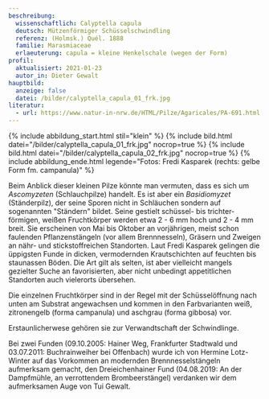 ```yaml
---
beschreibung:
  wissenschaftlich: Calyptella capula
  deutsch: Mützenförmiger Schüsselschwindling
  referenz: (Holmsk.) Quél. 1888
  familie: Marasmiaceae
  erlaeuterung: capula = kleine Henkelschale (wegen der Form)
profil:
  aktualisiert: 2021-01-23
  autor_in: Dieter Gewalt
hauptbild:
  anzeige: false
  datei: /bilder/calyptella_capula_01_frk.jpg
literatur:
  - url: https://www.natur-in-nrw.de/HTML/Pilze/Agaricales/PA-691.html
---
```

{% include abbildung_start.html stil="klein" %}
{% include bild.html datei="/bilder/calyptella_capula_01_frk.jpg" nocrop=true %}
{% include bild.html datei="/bilder/calyptella_capula_02_frk.jpg" nocrop=true %}
{% include abbildung_ende.html legende="Fotos: Fredi Kasparek (rechts: gelbe Form fm. campanula)" %}

Beim Anblick dieser kleinen Pilze könnte man vermuten, dass es sich um *Ascomyzeten* (Schlauchpilze) handelt. Es ist aber ein *Basidiomyzet* (Ständerpilz), der seine Sporen nicht in Schläuchen sondern auf sogenannten "Ständern" bildet. Seine gestielt schüssel- bis trichter-förmigen, weißen Fruchtkörper werden etwa 2 - 6 mm hoch und 2 - 4 mm breit. Sie erscheinen von Mai bis Oktober an vorjährigen, meist schon faulenden Pflanzenstängeln (vor allem Brennnesseln), Gräsern und Zweigen an nähr- und stickstoffreichen Standorten. Laut Fredi Kasparek gelingen die üppigsten Funde in dicken, vermodernden Krautschichten auf feuchten bis staunassen Böden. Die Art gilt als selten, ist aber vielleicht mangels gezielter Suche an favorisierten, aber nicht unbedingt appetitlichen Standorten auch vielerorts übersehen.

Die einzelnen Fruchtkörper sind in der Regel mit der Schüsselöffnung nach unten am Substrat angewachsen und kommen in den Farbvarianten weiß, zitronengelb (forma campanula) und aschgrau (forma gibbosa) vor. 

Erstaunlicherwese gehören sie zur Verwandtschaft der Schwindlinge.

Bei zwei Funden (09.10.2005: Hainer Weg, Frankfurter Stadtwald und 03.07.2011: Buchrainweiher bei Offenbach) wurde ich von Hermine Lotz-Winter auf das Vorkommen an modernden Brennnesselstängeln aufmerksam gemacht, den Dreieichenhainer Fund (04.08.2019: An der Dampfmühle, an verrottendem Brombeerstängel) verdanken wir dem aufmerksamen Auge von Tui Gewalt.